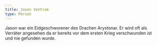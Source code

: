 ```yaml
---
title: Jason Ventrak
type: Person
---
```


Jason war ein Eidgeschworener des Drachen Arystonar. Er wird oft als Verräter angesehen da er bereits vor dem ersten Krieg verschwunden ist und nie gefunden wurde.
